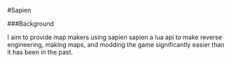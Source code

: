 #Sapien

###Background

I aim to provide map makers using sapien sapien a lua api to make reverse engineering, making maps, and modding the game significantly easier than it has been in the past.
